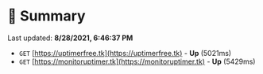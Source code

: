 # 📖 Summary
Last updated: **8/28/2021, 6:46:37 PM**

- `GET` [https://uptimerfree.tk](https://uptimerfree.tk) - **Up** (5021ms)
- `GET` [https://monitoruptimer.tk](https://monitoruptimer.tk) - **Up** (5429ms)
